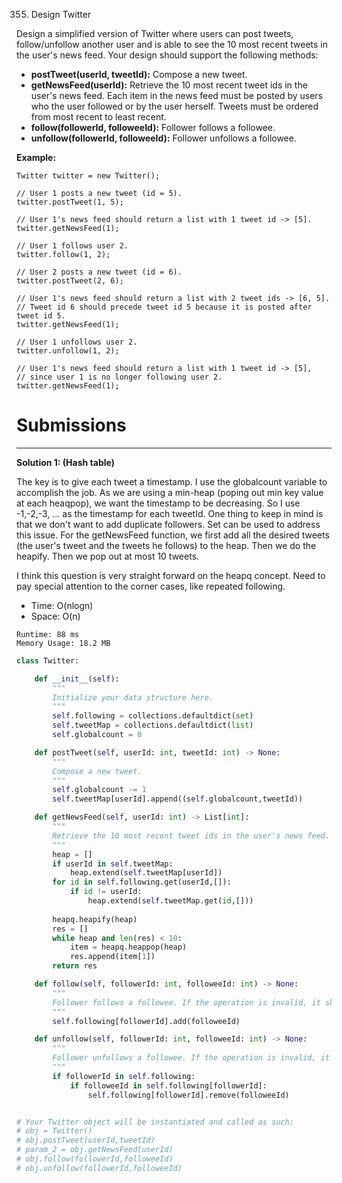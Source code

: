 355. Design Twitter

Design a simplified version of Twitter where users can post tweets, follow/unfollow another user and is able to see the 10 most recent tweets in the user's news feed. Your design should support the following methods:

* **postTweet(userId, tweetId):** Compose a new tweet.
* **getNewsFeed(userId):** Retrieve the 10 most recent tweet ids in the user's news feed. Each item in the news feed must be posted by users who the user followed or by the user herself. Tweets must be ordered from most recent to least recent.
* **follow(followerId, followeeId):** Follower follows a followee.
* **unfollow(followerId, followeeId):** Follower unfollows a followee.

**Example:**
```
Twitter twitter = new Twitter();

// User 1 posts a new tweet (id = 5).
twitter.postTweet(1, 5);

// User 1's news feed should return a list with 1 tweet id -> [5].
twitter.getNewsFeed(1);

// User 1 follows user 2.
twitter.follow(1, 2);

// User 2 posts a new tweet (id = 6).
twitter.postTweet(2, 6);

// User 1's news feed should return a list with 2 tweet ids -> [6, 5].
// Tweet id 6 should precede tweet id 5 because it is posted after tweet id 5.
twitter.getNewsFeed(1);

// User 1 unfollows user 2.
twitter.unfollow(1, 2);

// User 1's news feed should return a list with 1 tweet id -> [5],
// since user 1 is no longer following user 2.
twitter.getNewsFeed(1);
```

# Submissions
---
**Solution 1: (Hash table)**

The key is to give each tweet a timestamp. I use the globalcount variable to accomplish the job.
As we are using a min-heap (poping out min key value at each heaqpop), we want the timestamp to be decreasing. So I use -1,-2,-3, ... as the timestamp for each tweetId.
One thing to keep in mind is that we don't want to add duplicate followers. Set can be used to address this issue.
For the getNewsFeed function, we first add all the desired tweets (the user's tweet and the tweets he follows) to the heap. Then we do the heapify. Then we pop out at most 10 tweets.

I think this question is very straight forward on the heapq concept.
Need to pay special attention to the corner cases, like repeated following.

* Time: O(nlogn)
* Space: O(n)

```
Runtime: 88 ms
Memory Usage: 18.2 MB
```
```python
class Twitter:

    def __init__(self):
        """
        Initialize your data structure here.
        """
        self.following = collections.defaultdict(set)
        self.tweetMap = collections.defaultdict(list)
        self.globalcount = 0

    def postTweet(self, userId: int, tweetId: int) -> None:
        """
        Compose a new tweet.
        """
        self.globalcount -= 1 
        self.tweetMap[userId].append((self.globalcount,tweetId))

    def getNewsFeed(self, userId: int) -> List[int]:
        """
        Retrieve the 10 most recent tweet ids in the user's news feed. Each item in the news feed must be posted by users who the user followed or by the user herself. Tweets must be ordered from most recent to least recent.
        """
        heap = []
        if userId in self.tweetMap: 
            heap.extend(self.tweetMap[userId]) 
        for id in self.following.get(userId,[]):
            if id != userId: 
                heap.extend(self.tweetMap.get(id,[]))
        
        heapq.heapify(heap)
        res = []
        while heap and len(res) < 10: 
            item = heapq.heappop(heap)
            res.append(item[1])
        return res 

    def follow(self, followerId: int, followeeId: int) -> None:
        """
        Follower follows a followee. If the operation is invalid, it should be a no-op.
        """
        self.following[followerId].add(followeeId)

    def unfollow(self, followerId: int, followeeId: int) -> None:
        """
        Follower unfollows a followee. If the operation is invalid, it should be a no-op.
        """
        if followerId in self.following: 
            if followeeId in self.following[followerId]:
                self.following[followerId].remove(followeeId)


# Your Twitter object will be instantiated and called as such:
# obj = Twitter()
# obj.postTweet(userId,tweetId)
# param_2 = obj.getNewsFeed(userId)
# obj.follow(followerId,followeeId)
# obj.unfollow(followerId,followeeId)
```